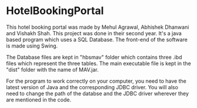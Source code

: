 # HotelBookingPortal
This hotel booking portal was made by Mehul Agrawal, Abhishek Dhanwani and Vishakh Shah. This project was done in their second year. It's a java based program which uses a SQL Database. The front-end of the software is made using Swing. 

The Database files are kept in "hbsmav" folder which contains three .ibd files which represent the three tables. The main executable file is kept in the "dist" folder with the name of MAV.jar.

For the program to work correctly on your computer, you need to have the latest version of Java and the corresponding JDBC driver. You will also need to change the path of the databse and the JDBC driver wherever they are mentioned in the code.
